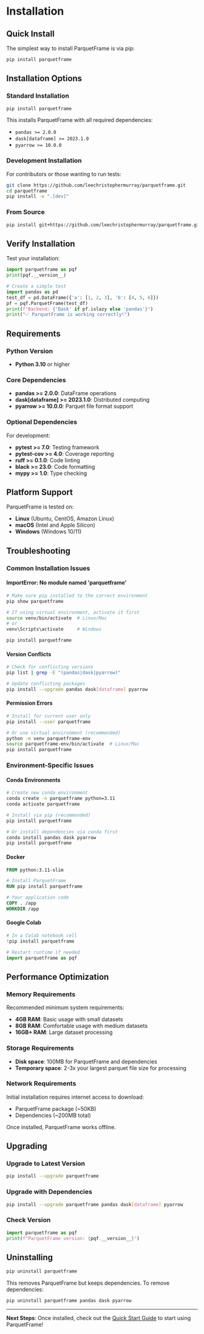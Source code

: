 # Installation

## Quick Install

The simplest way to install ParquetFrame is via pip:

```bash
pip install parquetframe
```

## Installation Options

### Standard Installation

```bash
pip install parquetframe
```

This installs ParquetFrame with all required dependencies:
- `pandas >= 2.0.0`
- `dask[dataframe] >= 2023.1.0`
- `pyarrow >= 10.0.0`

### Development Installation

For contributors or those wanting to run tests:

```bash
git clone https://github.com/leechristophermurray/parquetframe.git
cd parquetframe
pip install -e ".[dev]"
```

### From Source

```bash
pip install git+https://github.com/leechristophermurray/parquetframe.git
```

## Verify Installation

Test your installation:

```python
import parquetframe as pqf
print(pqf.__version__)

# Create a simple test
import pandas as pd
test_df = pd.DataFrame({'a': [1, 2, 3], 'b': [4, 5, 6]})
pf = pqf.ParquetFrame(test_df)
print(f"Backend: {'Dask' if pf.islazy else 'pandas'}")
print("✅ ParquetFrame is working correctly!")
```

## Requirements

### Python Version
- **Python 3.10** or higher

### Core Dependencies
- **pandas >= 2.0.0**: DataFrame operations
- **dask[dataframe] >= 2023.1.0**: Distributed computing
- **pyarrow >= 10.0.0**: Parquet file format support

### Optional Dependencies
For development:
- **pytest >= 7.0**: Testing framework
- **pytest-cov >= 4.0**: Coverage reporting
- **ruff >= 0.1.0**: Code linting
- **black >= 23.0**: Code formatting
- **mypy >= 1.0**: Type checking

## Platform Support

ParquetFrame is tested on:
- **Linux** (Ubuntu, CentOS, Amazon Linux)
- **macOS** (Intel and Apple Silicon)
- **Windows** (Windows 10/11)

## Troubleshooting

### Common Installation Issues

#### ImportError: No module named 'parquetframe'
```bash
# Make sure pip installed to the correct environment
pip show parquetframe

# If using virtual environment, activate it first
source venv/bin/activate  # Linux/Mac
# or
venv\Scripts\activate     # Windows

pip install parquetframe
```

#### Version Conflicts
```bash
# Check for conflicting versions
pip list | grep -E "(pandas|dask|pyarrow)"

# Update conflicting packages
pip install --upgrade pandas dask[dataframe] pyarrow
```

#### Permission Errors
```bash
# Install for current user only
pip install --user parquetframe

# Or use virtual environment (recommended)
python -m venv parquetframe-env
source parquetframe-env/bin/activate  # Linux/Mac
pip install parquetframe
```

### Environment-Specific Issues

#### Conda Environments
```bash
# Create new conda environment
conda create -n parquetframe python=3.11
conda activate parquetframe

# Install via pip (recommended)
pip install parquetframe

# Or install dependencies via conda first
conda install pandas dask pyarrow
pip install parquetframe
```

#### Docker
```dockerfile
FROM python:3.11-slim

# Install ParquetFrame
RUN pip install parquetframe

# Your application code
COPY . /app
WORKDIR /app
```

#### Google Colab
```python
# In a Colab notebook cell
!pip install parquetframe

# Restart runtime if needed
import parquetframe as pqf
```

## Performance Optimization

### Memory Requirements

Recommended minimum system requirements:
- **4GB RAM**: Basic usage with small datasets
- **8GB RAM**: Comfortable usage with medium datasets
- **16GB+ RAM**: Large dataset processing

### Storage Requirements

- **Disk space**: 100MB for ParquetFrame and dependencies
- **Temporary space**: 2-3x your largest parquet file size for processing

### Network Requirements

Initial installation requires internet access to download:
- ParquetFrame package (~50KB)
- Dependencies (~200MB total)

Once installed, ParquetFrame works offline.

## Upgrading

### Upgrade to Latest Version
```bash
pip install --upgrade parquetframe
```

### Upgrade with Dependencies
```bash
pip install --upgrade parquetframe pandas dask[dataframe] pyarrow
```

### Check Version
```python
import parquetframe as pqf
print(f"ParquetFrame version: {pqf.__version__}")
```

## Uninstalling

```bash
pip uninstall parquetframe
```

This removes ParquetFrame but keeps dependencies. To remove dependencies:

```bash
pip uninstall parquetframe pandas dask pyarrow
```

---

**Next Steps**: Once installed, check out the [Quick Start Guide](getting-started/quickstart.md) to start using ParquetFrame!
